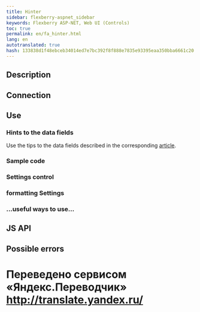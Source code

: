 ```yaml
--- 
title: Hinter 
sidebar: flexberry-aspnet_sidebar 
keywords: Flexberry ASP-NET, Web UI (Controls) 
toc: true 
permalink: en/fa_hinter.html 
lang: en 
autotranslated: true 
hash: 133838d1f48ebceb34014ed7e7bc392f8f888e7835e93395eaa350bba6661c20 
--- 
```


## Description 

## Connection 

## Use 

### Hints to the data fields 

Use the tips to the data fields described in the corresponding [article](fa_hints-attributes.html). 

### Sample code 

### Settings control 

### formatting Settings 

### ...useful ways to use... 

## JS API 

## Possible errors 



 # Переведено сервисом «Яндекс.Переводчик» http://translate.yandex.ru/